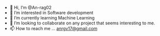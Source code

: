 - 👋 Hi, I’m @An-rag02
- 👀 I’m interested in Software development
- 🌱 I’m currently learning Machine Learning
- 💞️ I’m looking to collaborate on any project that seems interesting to me.
- 📫 How to reach me ... anrgv17@gmail.com

<!---
An-rag02/An-rag02 is a ✨ special ✨ repository because its `README.md` (this file) appears on your GitHub profile.
You can click the Preview link to take a look at your changes.
--->
